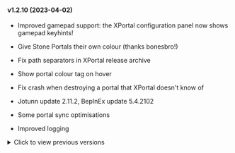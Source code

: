 #### v1.2.10 (2023-04-02)

* Improved gamepad support: the XPortal configuration panel now shows gamepad keyhints!

* Give Stone Portals their own colour (thanks bonesbro!)

* Fix path separators in XPortal release archive

* Show portal colour tag on hover

* Fix crash when destroying a portal that XPortal doesn't know of

* Jotunn update 2.11.2, BepInEx update 5.4.2102

* Some portal sync optimisations

* Improved logging

<details>
<summary>Click to view previous versions</summary>

* **v1.2.9** (2023-03-23)

	* Fix Ping button not working (attempt #2)

* **v1.2.8** (2023-03-22)

	* Add config option `DoublePortalCosts` which doubles the costs of a portal when enabled

	* Fix Ping button not working after a recent Valheim update

	* Add server installation instructions to documentation

	* Add Configuration section to documentation

* **v1.2.7** (2023-03-14)

	* Dependency updates: BepInEx 5.4.21, Jotunn 2.11.0

	* Some fixes towards further [Advanced Portals](https://valheim.thunderstore.io/package/RandyKnapp/AdvancedPortals/) compatibility
 
	* Fix a HarmonyX warning that occurs when loading XPortal

	* Fix error that sometimes appears when logging out or quitting the game

* **v1.2.6** (2023-03-05)

	* XPortal is now marked as incompatible with [AnyPortal](https://valheim.thunderstore.io/package/sweetgiorni/AnyPortal/): if you have AnyPortal installed, XPortal will not work
	
	* Config option added: DisplayPortalColour. Enabling this will display a coloured tag in portal list (integration with [Advanced Portals](https://valheim.thunderstore.io/package/RandyKnapp/AdvancedPortals/) by Randy Knapp)
	
	* Documentation overhaul (readmes are now fully modular -- if you're a mod author, check this out on GitHub!)
	
	* Improved logging

* **v1.2.5** (2023-02-15)

	* Hide the Ping Map button when the [nomap](https://valheim.fandom.com/wiki/Global_Keys) global key is set (you can do this by typing `nomap` in the console).

	* The `PingMapDisabled` config option is now enforced by the server. If the server has this set to `true`, the Ping Map button will be hidden, regardless of your own settings.

	* Add sync support for the stone portal object. This fixes a compatibility issue with the mod [Stone Portal](https://valheim.thunderstore.io/package/JereKuusela/Stone_Portal/).

* **v1.2.4** (2023-02-13)

	* Add translation to Korean.

	* Items in the dropdown no longer overlap each other.

	* Items in the dropdown are now highlighted when you hover over them.

	* Added configuration option `PingMapDisabled` which disables the ability to ping portals in the list. By default the Ping Map button remains *enabled*.

	* Various code optimisations.

* **v1.2.3** (2023-02-09)

	* Add support for [Nexus Update Check](https://www.nexusmods.com/valheim/mods/102)

	* Minor UI modifications to accomodate longer translations.

	* Added translations for Polish and Russian.

	* Updated description/readme.

	* Code cleanup and minor bugfixes.

* **v1.2.2** (2023-02-06)

	* Fixed "Fetching portal info.." bug.

	* Non-placeable world items (such as wild beehives) can now be destroyed again.

	* It is no longer possible to configure a portal that is being protected by someone else's ward.

* **v1.2.1** (2023-02-05)

	* Translation added for Spanish

	* Added BepInEx dependency, updated Jotunn dependency to 2.10.4.

	* Detect portal placement and destruction.
	
	* Optimise portal hovering event, UI interaction, and resyncs.

	* Update console log messages.

	* Some bugfixes

* **v1.2.0** (2023-02-03)

	* Fix portals disappearing from the dropdown.

	* Fix portals sometimes duplicating.

* **v1.1.0** (2023-02-03)

	* Controller support!

	* Translations added for French, Portuguese (BR), German.

* **v1.0.1** (2023-02-01)

	* Improvements for dedicated servers.

	* Fix a bug that stopped XPortal showing the UI after destroying a portal.

* **v1.0.0** (2023-02-01)
	
	* Initial release.

</details>


